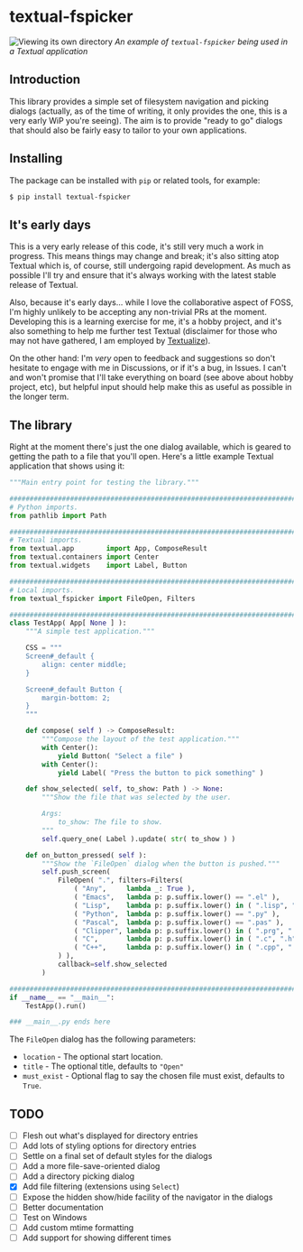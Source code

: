 # textual-fspicker

![Viewing its own directory](https://raw.githubusercontent.com/davep/textual-fspicker/main/img/textual-fspicker.png)
*An example of `textual-fspicker` being used in a Textual application*

## Introduction

This library provides a simple set of filesystem navigation and picking
dialogs (actually, as of the time of writing, it only provides the one, this
is a very early WiP you're seeing). The aim is to provide "ready to go"
dialogs that should also be fairly easy to tailor to your own applications.

## Installing

The package can be installed with `pip` or related tools, for example:

```sh
$ pip install textual-fspicker
```

## It's early days

This is a very early release of this code, it's still very much a work in
progress. This means things may change and break; it's also sitting atop
Textual which is, of course, still undergoing rapid development. As much as
possible I'll try and ensure that it's always working with the latest stable
release of Textual.

Also, because it's early days... while I love the collaborative aspect of
FOSS, I'm highly unlikely to be accepting any non-trivial PRs at the moment.
Developing this is a learning exercise for me, it's a hobby project, and
it's also something to help me further test Textual (disclaimer for those
who may not have gathered, I am employed by
[Textualize](https://www.textualize.io/)).

On the other hand: I'm *very* open to feedback and suggestions so don't
hesitate to engage with me in Discussions, or if it's a bug, in Issues. I
can't and won't promise that I'll take everything on board (see above about
hobby project, etc), but helpful input should help make this as useful as
possible in the longer term.

## The library

Right at the moment there's just the one dialog available, which is geared
to getting the path to a file that you'll open. Here's a little example
Textual application that shows using it:

```python
"""Main entry point for testing the library."""

##############################################################################
# Python imports.
from pathlib import Path

##############################################################################
# Textual imports.
from textual.app        import App, ComposeResult
from textual.containers import Center
from textual.widgets    import Label, Button

##############################################################################
# Local imports.
from textual_fspicker import FileOpen, Filters

##############################################################################
class TestApp( App[ None ] ):
    """A simple test application."""

    CSS = """
    Screen#_default {
        align: center middle;
    }

    Screen#_default Button {
        margin-bottom: 2;
    }
    """

    def compose( self ) -> ComposeResult:
        """Compose the layout of the test application."""
        with Center():
            yield Button( "Select a file" )
        with Center():
            yield Label( "Press the button to pick something" )

    def show_selected( self, to_show: Path ) -> None:
        """Show the file that was selected by the user.

        Args:
            to_show: The file to show.
        """
        self.query_one( Label ).update( str( to_show ) )

    def on_button_pressed( self ):
        """Show the `FileOpen` dialog when the button is pushed."""
        self.push_screen(
            FileOpen( ".", filters=Filters(
                ( "Any",     lambda _: True ),
                ( "Emacs",   lambda p: p.suffix.lower() == ".el" ),
                ( "Lisp",    lambda p: p.suffix.lower() in ( ".lisp", ".lsp", ".cl" ) ),
                ( "Python",  lambda p: p.suffix.lower() == ".py" ),
                ( "Pascal",  lambda p: p.suffix.lower() == ".pas" ),
                ( "Clipper", lambda p: p.suffix.lower() in ( ".prg", ".ch" ) ),
                ( "C",       lambda p: p.suffix.lower() in ( ".c", ".h" ) ),
                ( "C++",     lambda p: p.suffix.lower() in ( ".cpp", ".cc", ".h" ) ),
            ) ),
            callback=self.show_selected
        )

##############################################################################
if __name__ == "__main__":
    TestApp().run()

### __main__.py ends here
```

The `FileOpen` dialog has the following parameters:

- `location` - The optional start location.
- `title` - The optional title, defaults to `"Open"`
- `must_exist` - Optional flag to say the chosen file must exist, defaults
  to `True`.

## TODO

- [ ] Flesh out what's displayed for directory entries
- [ ] Add lots of styling options for directory entries
- [ ] Settle on a final set of default styles for the dialogs
- [ ] Add a more file-save-oriented dialog
- [ ] Add a directory picking dialog
- [X] Add file filtering (extensions using `Select`)
- [ ] Expose the hidden show/hide facility of the navigator in the dialogs
- [ ] Better documentation
- [ ] Test on Windows
- [ ] Add custom mtime formatting
- [ ] Add support for showing different times

[//]: # (README.md ends here)
